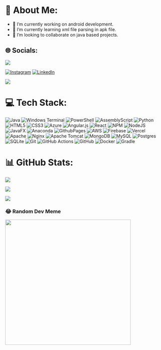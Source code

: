 



# 💫 About Me:


- 🔭 I’m currently working on android development.
- 🌱 I’m currently learning xml file parsing in apk file.
- 👯 I’m looking to collaborate on java based projects.
<!-- - 🤔 I’m looking for help with ...
- 💬 Ask me about ...
- 📫 How to reach me: ...
- 😄 Pronouns: ...
- ⚡ Fun fact: ... -->

## 🌐 Socials:
[![](https://visitcount.itsvg.in/api?id=jalajtrivedi&icon=0&color=8)](https://visitcount.itsvg.in) 

[![Instagram](https://img.shields.io/badge/Instagram-%23E4405F.svg?logo=Instagram&logoColor=white)](https://instagram.com/jalajbadsha) [![LinkedIn](https://img.shields.io/badge/LinkedIn-%230077B5.svg?logo=linkedin&logoColor=white)](https://linkedin.com/in/jalaj-trivedi-b9301b193) 




![](https://quotes-github-readme.vercel.app/api?type=horizontal&theme=tokyonight)

# 💻 Tech Stack:
![Java](https://img.shields.io/badge/java-%23ED8B00.svg?style=plastic&logo=openjdk&logoColor=white) ![Windows Terminal](https://img.shields.io/badge/Windows%20Terminal-%234D4D4D.svg?style=plastic&logo=windows-terminal&logoColor=white) ![PowerShell](https://img.shields.io/badge/PowerShell-%235391FE.svg?style=plastic&logo=powershell&logoColor=white) ![AssemblyScript](https://img.shields.io/badge/assembly%20script-%23000000.svg?style=plastic&logo=assemblyscript&logoColor=white) ![Python](https://img.shields.io/badge/python-3670A0?style=plastic&logo=python&logoColor=ffdd54) ![HTML5](https://img.shields.io/badge/html5-%23E34F26.svg?style=plastic&logo=html5&logoColor=white) ![CSS3](https://img.shields.io/badge/css3-%231572B6.svg?style=plastic&logo=css3&logoColor=white) ![Azure](https://img.shields.io/badge/azure-%230072C6.svg?style=plastic&logo=microsoftazure&logoColor=white) ![Angular.js](https://img.shields.io/badge/angular.js-%23E23237.svg?style=plastic&logo=angularjs&logoColor=white) ![React](https://img.shields.io/badge/react-%2320232a.svg?style=plastic&logo=react&logoColor=%2361DAFB) ![NPM](https://img.shields.io/badge/NPM-%23CB3837.svg?style=plastic&logo=npm&logoColor=white) ![NodeJS](https://img.shields.io/badge/node.js-6DA55F?style=plastic&logo=node.js&logoColor=white) ![JavaFX](https://img.shields.io/badge/javafx-%23FF0000.svg?style=plastic&logo=javafx&logoColor=white) ![Anaconda](https://img.shields.io/badge/Anaconda-%2344A833.svg?style=plastic&logo=anaconda&logoColor=white) ![GithubPages](https://img.shields.io/badge/github%20pages-121013?style=plastic&logo=github&logoColor=white) ![AWS](https://img.shields.io/badge/AWS-%23FF9900.svg?style=plastic&logo=amazon-aws&logoColor=white) ![Firebase](https://img.shields.io/badge/firebase-%23039BE5.svg?style=plastic&logo=firebase) ![Vercel](https://img.shields.io/badge/vercel-%23000000.svg?style=plastic&logo=vercel&logoColor=white) ![Apache](https://img.shields.io/badge/apache-%23D42029.svg?style=plastic&logo=apache&logoColor=white) ![Nginx](https://img.shields.io/badge/nginx-%23009639.svg?style=plastic&logo=nginx&logoColor=white) ![Apache Tomcat](https://img.shields.io/badge/apache%20tomcat-%23F8DC75.svg?style=plastic&logo=apache-tomcat&logoColor=black) ![MongoDB](https://img.shields.io/badge/MongoDB-%234ea94b.svg?style=plastic&logo=mongodb&logoColor=white) ![MySQL](https://img.shields.io/badge/mysql-4479A1.svg?style=plastic&logo=mysql&logoColor=white) ![Postgres](https://img.shields.io/badge/postgres-%23316192.svg?style=plastic&logo=postgresql&logoColor=white) ![SQLite](https://img.shields.io/badge/sqlite-%2307405e.svg?style=plastic&logo=sqlite&logoColor=white) ![Git](https://img.shields.io/badge/git-%23F05033.svg?style=plastic&logo=git&logoColor=white) ![GitHub Actions](https://img.shields.io/badge/github%20actions-%232671E5.svg?style=plastic&logo=githubactions&logoColor=white) ![GitHub](https://img.shields.io/badge/github-%23121011.svg?style=plastic&logo=github&logoColor=white) ![Docker](https://img.shields.io/badge/docker-%230db7ed.svg?style=plastic&logo=docker&logoColor=white) ![Gradle](https://img.shields.io/badge/Gradle-02303A.svg?style=plastic&logo=Gradle&logoColor=white)
# 📊 GitHub Stats:
![](https://github-readme-stats.vercel.app/api/top-langs/?username=jalajtrivedi&theme=dark&hide_border=false&include_all_commits=true&count_private=true&layout=compact)<br/>
<!-- ![](https://github-readme-stats.vercel.app/api?username=jalajtrivedi&theme=dark&hide_border=false&include_all_commits=true&count_private=true)<br/> -->
![](https://github-readme-streak-stats.herokuapp.com/?user=jalajtrivedi&theme=dark&hide_border=false)<br/>


![](https://github-profile-trophy.vercel.app/?username=jalajtrivedi&theme=onedark&no-frame=true&no-bg=false&margin-w=4)



<!-- ### 🔝 Top Contributed Repo
![](https://github-contributor-stats.vercel.app/api?username=jalajtrivedi&limit=5&theme=dark&combine_all_yearly_contributions=true) -->

### 😂 Random Dev Meme
<img src='https://memer-new.vercel.app/' style="height: 400px;"/>



